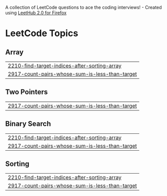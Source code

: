 A collection of LeetCode questions to ace the coding interviews! - Created using [LeetHub 2.0 for Firefox](https://github.com/maitreya2954/LeetHub-2.0-Firefox)
<!---LeetCode Topics Start-->
# LeetCode Topics
## Array
|  |
| ------- |
| [2210-find-target-indices-after-sorting-array](https://github.com/sandeep-guttula/leet-code-solutions/tree/master/2210-find-target-indices-after-sorting-array) |
| [2917-count-pairs-whose-sum-is-less-than-target](https://github.com/sandeep-guttula/leet-code-solutions/tree/master/2917-count-pairs-whose-sum-is-less-than-target) |
## Two Pointers
|  |
| ------- |
| [2917-count-pairs-whose-sum-is-less-than-target](https://github.com/sandeep-guttula/leet-code-solutions/tree/master/2917-count-pairs-whose-sum-is-less-than-target) |
## Binary Search
|  |
| ------- |
| [2210-find-target-indices-after-sorting-array](https://github.com/sandeep-guttula/leet-code-solutions/tree/master/2210-find-target-indices-after-sorting-array) |
| [2917-count-pairs-whose-sum-is-less-than-target](https://github.com/sandeep-guttula/leet-code-solutions/tree/master/2917-count-pairs-whose-sum-is-less-than-target) |
## Sorting
|  |
| ------- |
| [2210-find-target-indices-after-sorting-array](https://github.com/sandeep-guttula/leet-code-solutions/tree/master/2210-find-target-indices-after-sorting-array) |
| [2917-count-pairs-whose-sum-is-less-than-target](https://github.com/sandeep-guttula/leet-code-solutions/tree/master/2917-count-pairs-whose-sum-is-less-than-target) |
<!---LeetCode Topics End-->